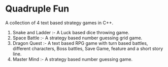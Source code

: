 # Quadruple Fun
A collection of 4 text based strategy games in C++.
1) Snake and Ladder :- A Luck based dice throwing game.
2) Space Battle :- A strategy based number guessing grid game.
3) Dragon Quest :- A text based RPG game with turn based battles, different characters, Boss battles, Save Game, feature and a short story line.
4) Master Mind :- A strategy based number guessing game.



